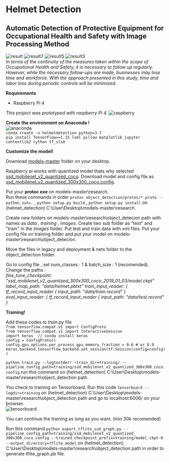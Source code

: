 # Helmet Detection
## Automatic Detection of Protective Equipment for Occupational Health and Safety with Image Processing Method
![result](https://github.com/ebrarsahin/helmet_detection/blob/main/results/result6.png) ![result7](https://github.com/ebrarsahin/helmet_detection/blob/main/results/result4.png) ![result5](https://github.com/ebrarsahin/helmet_detection/blob/main/results/result5.png)
![result3](https://github.com/ebrarsahin/helmet_detection/blob/main/results/result3.png)
<br/>
*In terms of the continuity of the measures taken within the scope of Occupational Health and Safety, it is necessary to follow up regularly. However, while the necessary follow-ups are made, businesses may lose time and workforce. With the approach presented in this study, time and labor loss during periodic controls will be minimized.*

**Requirements** <br/>
- Raspberry Pi 4 <br/>

*This project was prototyped with raspberry Pi 4.*
![raspberry](https://github.com/ebrarsahin/helmet_detection/blob/main/results/raspberry.jpg)

**Create the environment on Anaconda !** <br/>
![anaconda](https://github.com/ebrarsahin/helmet_detection/blob/main/results/anaconda.png)<br/>
`conda create -n helmetdetection python=3.7` <br/>
`pip install TensorFlow==1.15 lxml pillow matplotlib jupyter contextlib2 cython tf_slim`

**Customize the model!** <br/>

Download [models-master](https://github.com/tensorflow/models) folder on your desktop.  <br/>

Raspberry pi works with quantized model thats why selected  [ssd_mobilenet_v2_quantized_coco](https://github.com/tensorflow/models/blob/master/research/object_detection/g3doc/tf1_detection_zoo.md). Download model and config file as [ssd_mobilenet_v2_quantized_300x300_coco.config](https://github.com/tensorflow/models/tree/master/research/object_detection/samples/configs).

Put your **protoc exe** on models-master\research.<br/>
Run these commands in order `protoc object_detection/protos/*.proto --python_out=.` , `python setup.py build` , `python setup.py install` on (helmet_detection) C:\User\Desktop\models-master\research.

Create new folders on models-master\research\object_detecion path with names as *data* , *training* , *images*.
Create two sub folder as "test" and "train" in the *images* folder. Put test and train data with xml files.
Put your config file on training folder and put your model on models-master\research\object_detecion.

Move the files in legacy and deployment & nets folder to the object_detection folder.

Go to config file , set num_classes : 1 & batch_size : 1 (recomended). 
Change the paths : <br/>
*fine_tune_checkpoint: "ssd_mobilenet_v2_quantized_300x300_coco_2019_01_03/model.ckpt"* <br/>
*label_map_path: "data/helmet.pbtxt"*
*train_input_reader: {
  tf_record_input_reader {
    input_path: "data/train.record"
  }* <br/>
 *eval_input_reader: {
  tf_record_input_reader {
    input_path: "data/test.record"
  }* <br/>

**Training!** <br/>

Add these codes to *train.py* file <br/>
`from tensorflow.compat.v1 import ConfigProto` <br/>
`from tensorflow.compat.v1 import InteractiveSession` <br/>
`import keras  // conda install keras` <br/>
`config = ConfigProto()` <br/>
`config.gpu_options.per_process_gpu_memory_fraction = 0.6 # or 0.9`  <br/>
`keras.backend.tensorflow_backend.set_session(tf.Session(config=config))` <br/>

`python train.py --logtostderr –train_dir=training/ --pipeline_config_path=training/ssd_mobilenet_v2_quantized_300x300_coco.config` run this command on (helmet_detection) C:\User\Desktop\models-master\research\object_detection path. <br/>

You check to training on Tensorboard. Run this code `tensorboard --logdir=training` on (helmet_detection) C:\User\Desktop\models-master\research\object_detection path and go to localhost:6006/ on your browser. <br/>
![tensorboard](https://github.com/ebrarsahin/helmet_detection/blob/main/results/tensorboard.png) <br/>

You can continue the training as long as you want. (min 30k recomended) <br/>

Run this command `python export_tflite_ssd_graph.py --pipeline_config_path=training/ssd_mobilenet_v2_quantized_
300x300_coco.config --trained_checkpoint_prefix=training/model.ckpt-0 --output_directory=tflite_model` on (helmet_detection) C:\User\Desktop\models-master\research\object_detection path in order to generate tflite_graph.pb file. <br/>
